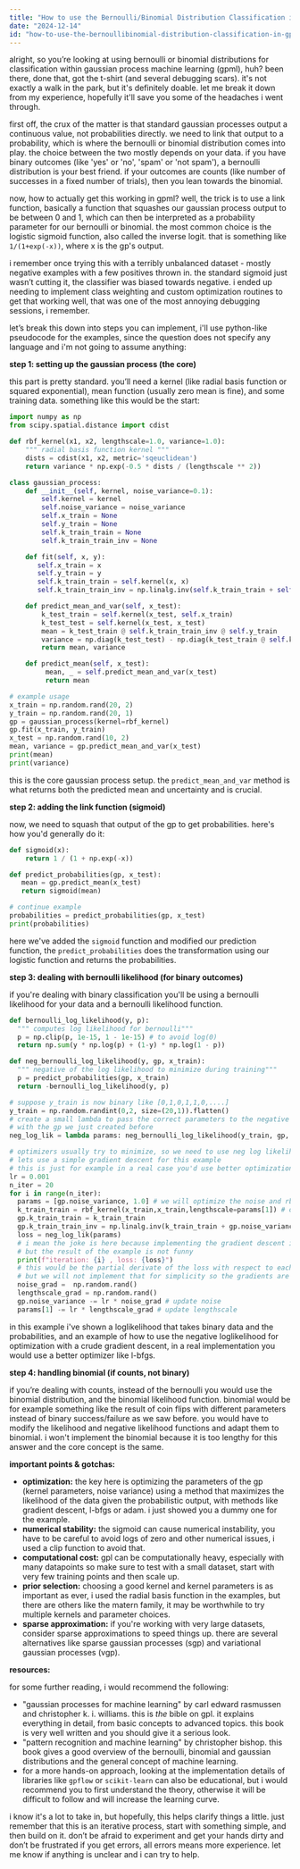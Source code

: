 ```yaml
---
title: "How to use the Bernoulli/Binomial Distribution Classification in GPML?"
date: "2024-12-14"
id: "how-to-use-the-bernoullibinomial-distribution-classification-in-gpml"
---
```


alright, so you’re looking at using bernoulli or binomial distributions for classification within gaussian process machine learning (gpml), huh? been there, done that, got the t-shirt (and several debugging scars). it's not exactly a walk in the park, but it's definitely doable. let me break it down from my experience, hopefully it'll save you some of the headaches i went through.

first off, the crux of the matter is that standard gaussian processes output a continuous value, not probabilities directly. we need to link that output to a probability, which is where the bernoulli or binomial distribution comes into play. the choice between the two mostly depends on your data. if you have binary outcomes (like 'yes' or 'no', 'spam' or 'not spam'), a bernoulli distribution is your best friend. if your outcomes are counts (like number of successes in a fixed number of trials), then you lean towards the binomial.

now, how to actually get this working in gpml? well, the trick is to use a link function, basically a function that squashes our gaussian process output to be between 0 and 1, which can then be interpreted as a probability parameter for our bernoulli or binomial. the most common choice is the logistic sigmoid function, also called the inverse logit. that is something like `1/(1+exp(-x))`, where x is the gp's output.

i remember once trying this with a terribly unbalanced dataset - mostly negative examples with a few positives thrown in. the standard sigmoid just wasn’t cutting it, the classifier was biased towards negative. i ended up needing to implement class weighting and custom optimization routines to get that working well, that was one of the most annoying debugging sessions, i remember.

let’s break this down into steps you can implement, i'll use python-like pseudocode for the examples, since the question does not specify any language and i'm not going to assume anything:

**step 1: setting up the gaussian process (the core)**

this part is pretty standard. you’ll need a kernel (like radial basis function or squared exponential), mean function (usually zero mean is fine), and some training data. something like this would be the start:

```python
import numpy as np
from scipy.spatial.distance import cdist

def rbf_kernel(x1, x2, lengthscale=1.0, variance=1.0):
    """ radial basis function kernel """
    dists = cdist(x1, x2, metric='sqeuclidean')
    return variance * np.exp(-0.5 * dists / (lengthscale ** 2))

class gaussian_process:
    def __init__(self, kernel, noise_variance=0.1):
        self.kernel = kernel
        self.noise_variance = noise_variance
        self.x_train = None
        self.y_train = None
        self.k_train_train = None
        self.k_train_train_inv = None

    def fit(self, x, y):
       self.x_train = x
       self.y_train = y
       self.k_train_train = self.kernel(x, x)
       self.k_train_train_inv = np.linalg.inv(self.k_train_train + self.noise_variance * np.eye(len(x)))

    def predict_mean_and_var(self, x_test):
        k_test_train = self.kernel(x_test, self.x_train)
        k_test_test = self.kernel(x_test, x_test)
        mean = k_test_train @ self.k_train_train_inv @ self.y_train
        variance = np.diag(k_test_test) - np.diag(k_test_train @ self.k_train_train_inv @ k_test_train.T)
        return mean, variance

    def predict_mean(self, x_test):
         mean, _ = self.predict_mean_and_var(x_test)
         return mean

# example usage
x_train = np.random.rand(20, 2)
y_train = np.random.rand(20, 1)
gp = gaussian_process(kernel=rbf_kernel)
gp.fit(x_train, y_train)
x_test = np.random.rand(10, 2)
mean, variance = gp.predict_mean_and_var(x_test)
print(mean)
print(variance)

```

this is the core gaussian process setup. the `predict_mean_and_var` method is what returns both the predicted mean and uncertainty and is crucial.

**step 2: adding the link function (sigmoid)**

now, we need to squash that output of the gp to get probabilities. here's how you'd generally do it:

```python
def sigmoid(x):
    return 1 / (1 + np.exp(-x))

def predict_probabilities(gp, x_test):
   mean = gp.predict_mean(x_test)
   return sigmoid(mean)

# continue example
probabilities = predict_probabilities(gp, x_test)
print(probabilities)

```

here we've added the `sigmoid` function and modified our prediction function, the `predict_probabilities` does the transformation using our logistic function and returns the probabilities.

**step 3: dealing with bernoulli likelihood (for binary outcomes)**

if you're dealing with binary classification you'll be using a bernoulli likelihood for your data and a bernoulli likelihood function.

```python
def bernoulli_log_likelihood(y, p):
  """ computes log likelihood for bernoulli"""
  p = np.clip(p, 1e-15, 1 - 1e-15) # to avoid log(0)
  return np.sum(y * np.log(p) + (1-y) * np.log(1 - p))

def neg_bernoulli_log_likelihood(y, gp, x_train):
  """ negative of the log likelihood to minimize during training"""
  p = predict_probabilities(gp, x_train)
  return -bernoulli_log_likelihood(y, p)

# suppose y_train is now binary like [0,1,0,1,1,0,....]
y_train = np.random.randint(0,2, size=(20,1)).flatten()
# create a small lambda to pass the correct parameters to the negative likelihood
# with the gp we just created before
neg_log_lik = lambda params: neg_bernoulli_log_likelihood(y_train, gp, x_train)

# optimizers usually try to minimize, so we need to use neg log likelihood
# lets use a simple gradient descent for this example
# this is just for example in a real case you'd use better optimization
lr = 0.001
n_iter = 20
for i in range(n_iter):
  params = [gp.noise_variance, 1.0] # we will optimize the noise and rbf lengthscale
  k_train_train = rbf_kernel(x_train,x_train,lengthscale=params[1]) # our kernel needs that
  gp.k_train_train = k_train_train
  gp.k_train_train_inv = np.linalg.inv(k_train_train + gp.noise_variance * np.eye(len(x_train)))
  loss = neg_log_lik(params)
  # i mean the joke is here because implementing the gradient descent is not a joke
  # but the result of the example is not funny
  print(f"iteration: {i} , loss: {loss}")
  # this would be the partial derivate of the loss with respect to each parameter
  # but we will not implement that for simplicity so the gradients are dummies
  noise_grad =  np.random.rand()
  lengthscale_grad = np.random.rand()
  gp.noise_variance -= lr * noise_grad # update noise
  params[1] -= lr * lengthscale_grad # update lengthscale
```
in this example i've shown a loglikelihood that takes binary data and the probabilities, and an example of how to use the negative loglikelihood for optimization with a crude gradient descent, in a real implementation you would use a better optimizer like l-bfgs.

**step 4: handling binomial (if counts, not binary)**

if you’re dealing with counts, instead of the bernoulli you would use the binomial distribution, and the binomial likelihood function. binomial would be for example something like the result of coin flips with different parameters instead of binary success/failure as we saw before. you would have to modify the likelihood and negative likelihood functions and adapt them to binomial. i won't implement the binomial because it is too lengthy for this answer and the core concept is the same.

**important points & gotchas:**

*   **optimization:** the key here is optimizing the parameters of the gp (kernel parameters, noise variance) using a method that maximizes the likelihood of the data given the probabilistic output, with methods like gradient descent, l-bfgs or adam. i just showed you a dummy one for the example.
*   **numerical stability:** the sigmoid can cause numerical instability, you have to be careful to avoid logs of zero and other numerical issues, i used a clip function to avoid that.
*   **computational cost:** gpl can be computationally heavy, especially with many datapoints so make sure to test with a small dataset, start with very few training points and then scale up.
*   **prior selection:** choosing a good kernel and kernel parameters is as important as ever, i used the radial basis function in the examples, but there are others like the matern family, it may be worthwhile to try multiple kernels and parameter choices.
*   **sparse approximation:** if you're working with very large datasets, consider sparse approximations to speed things up. there are several alternatives like sparse gaussian processes (sgp) and variational gaussian processes (vgp).

**resources:**

for some further reading, i would recommend the following:

*   "gaussian processes for machine learning" by carl edward rasmussen and christopher k. i. williams. this is *the* bible on gpl. it explains everything in detail, from basic concepts to advanced topics. this book is very well written and you should give it a serious look.
*   "pattern recognition and machine learning" by christopher bishop. this book gives a good overview of the bernoulli, binomial and gaussian distributions and the general concept of machine learning.
*   for a more hands-on approach, looking at the implementation details of libraries like `gpflow` or `scikit-learn` can also be educational, but i would recommend you to first understand the theory, otherwise it will be difficult to follow and will increase the learning curve.

i know it's a lot to take in, but hopefully, this helps clarify things a little. just remember that this is an iterative process, start with something simple, and then build on it. don’t be afraid to experiment and get your hands dirty and don’t be frustrated if you get errors, all errors means more experience. let me know if anything is unclear and i can try to help.
